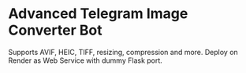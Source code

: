 # Advanced Telegram Image Converter Bot

Supports AVIF, HEIC, TIFF, resizing, compression and more.
Deploy on Render as Web Service with dummy Flask port.
